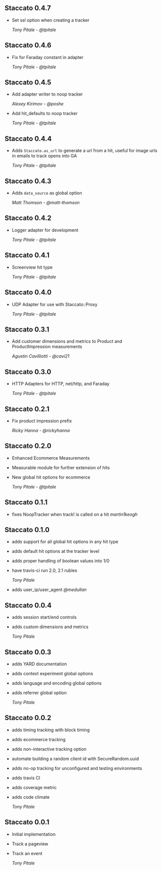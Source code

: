 ## Staccato 0.4.7 ##

*   Set ssl option when creating a tracker

    *Tony Pitale - @tpitale*

## Staccato 0.4.6 ##

*   Fix for Faraday constant in adapter

    *Tony Pitale - @tpitale*

## Staccato 0.4.5 ##

*   Add adapter writer to noop tracker

    *Alexey Kirimov - @poshe*

*   Add hit_defaults to noop tracker

    *Tony Pitale - @tpitale*

## Staccato 0.4.4 ##

*   Adds `Staccato.as_url` to generate a url from a hit, useful for image urls in emails to track opens into GA

    *Tony Pitale - @tpitale*

## Staccato 0.4.3 ##

*   Adds `data_source` as global option

    *Matt Thomson - @matt-thomson*

## Staccato 0.4.2 ##

*   Logger adapter for development

    *Tony Pitale - @tpitale*

## Staccato 0.4.1 ##

*   Screenview hit type

    *Tony Pitale - @tpitale*

## Staccato 0.4.0 ##

*   UDP Adapter for use with Staccato::Proxy

    *Tony Pitale - @tpitale*

## Staccato 0.3.1 ##

*   Add customer dimensions and metrics to Product and ProductImpression measurements

    *Agustin Cavilliotti - @cavi21*

## Staccato 0.3.0 ##

*   HTTP Adapters for HTTP, net/http, and Faraday

    *Tony Pitale - @tpitale*

## Staccato 0.2.1 ##

*   Fix product impression prefix

    *Ricky Hanna - @rickyhanna*

## Staccato 0.2.0 ##

*   Enhanced Ecommerce Measurements
*   Measurable module for further extension of hits
*   New global hit options for ecommerce

    *Tony Pitale - @tpitale*

## Staccato 0.1.1 ##

*   fixes NoopTracker when track! is called on a hit *martin1keogh*

## Staccato 0.1.0 ##

*   adds support for all global hit options in any hit type
*   adds default hit options at the tracker level
*   adds proper handling of boolean values into 1/0
*   have travis-ci run 2.0, 2.1 rubies

    *Tony Pitale*

*   adds user_ip/user_agent *@medullan*

## Staccato 0.0.4 ##

*   adds session start/end controls
*   adds custom dimensions and metrics

    *Tony Pitale*

## Staccato 0.0.3 ##

*   adds YARD documentation
*   adds context experiment global options
*   adds language and encoding global options
*   adds referrer global option

    *Tony Pitale*

## Staccato 0.0.2 ##

*   adds timing tracking with block timing
*   adds ecommerce tracking
*   adds non-interactive tracking option
*   automate building a random client id with SecureRandom.uuid
*   adds no-op tracking for unconfigured and testing environments
*   adds travis CI
*   adds coverage metric
*   adds code climate

    *Tony Pitale*

## Staccato 0.0.1 ##

*   Initial implementation
*   Track a pageview
*   Track an event

    *Tony Pitale*
